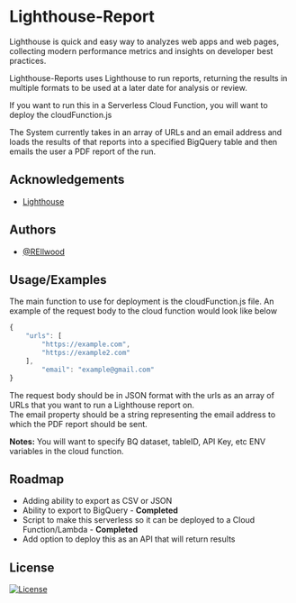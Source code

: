 
# Lighthouse-Report

Lighthouse is quick and easy way to analyzes web apps and web pages, collecting modern performance metrics and insights on developer best practices.

Lighthouse-Reports uses Lighthouse to run reports, returning the results in multiple formats to be used at a later date for analysis or review.

If you want to run this in a Serverless Cloud Function, you will want to deploy the cloudFunction.js

The System currently takes in an array of URLs and an email address and loads the results of that reports into a specified BigQuery table and then emails the user a PDF report of the run.


## Acknowledgements

- [Lighthouse](https://github.com/GoogleChrome/lighthouse)

## Authors

- [@REllwood](https://github.com/REllwood)


## Usage/Examples
The main function to use for deployment is the cloudFunction.js file. An example of the request body to the cloud function would look like below
```javascript
{
    "urls": [
        "https://example.com",
        "https://example2.com"
    ],
        "email": "example@gmail.com"
}

```
The request body should be in JSON format with the urls as an array of URLs that you want to run a Lighthouse report on. 
<br>The email property should be a string representing the email address to which the PDF report should be sent.

**Notes:** You will want to specify BQ dataset, tableID, API Key, etc ENV variables in the cloud function.

## Roadmap

- Adding ability to export as CSV or JSON
- Ability to export to BigQuery - **Completed**
- Script to make this serverless so it can be deployed to a Cloud Function/Lambda - **Completed**
- Add option to deploy this as an API that will return results 


## License

[![License](https://img.shields.io/badge/License-Apache_2.0-blue.svg)](https://opensource.org/licenses/Apache-2.0)


